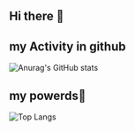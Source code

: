 ## Hi there 👋

## my Activity in github
![Anurag's GitHub stats](https://github-readme-stats.vercel.app/api?username=hesam248&show_icons=true&theme=dark)

## my powerds💪
![Top Langs](https://github-readme-stats.vercel.app/api/top-langs/?username=hesam248&langs_count=8)
